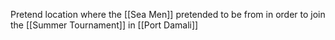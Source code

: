 Pretend location where the [[Sea Men]] pretended to be from in order to join the [[Summer Tournament]] in [[Port Damali]]

